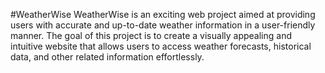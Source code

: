 #WeatherWise
WeatherWise is an exciting web project aimed at providing users with accurate and up-to-date weather information in a user-friendly manner. The goal of this project is to create a visually appealing and intuitive website that allows users to access weather forecasts, historical data, and other related information effortlessly.
